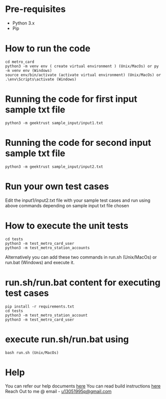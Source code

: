 # Pre-requisites
* Python 3.x
* Pip

# How to run the code

```
cd metro_card
python3 -m venv env ( create virtual environment ) (Unix/MacOs) or py -m venv env (Windows)
source env/bin/activate (activate virtual environment) (Unix/MacOs) or .\env\Scripts\activate (Windows)
```

 # Running the code for first input sample txt file
```
python3 -m geektrust sample_input/input1.txt
```

#  Running the code for second input sample txt file
```
python3 -m geektrust sample_input/input2.txt
```

#  Run your own test cases
Edit the input1/input2.txt file with your sample test cases 
and run using above commands depending on sample input txt file chosen


# How to execute the unit tests
```
cd tests
python3 -m test_metro_card_user 
python3 -m test_metro_station_accounts
```

Alternatively you can add these two commands in run.sh (Unix/MacOs) or run.bat (Windows) and execute it.

# run.sh/run.bat content for executing test cases
```
pip install -r requirements.txt
cd tests
python3 -m test_metro_station_account
python3 -m test_metro_card_user
```


# execute run.sh/run.bat using
```
bash run.sh (Unix/MacOs)
```


# Help

You can refer our help documents [here](https://help.geektrust.com)
You can read build instructions [here](https://github.com/geektrust/coding-problem-artefacts/tree/master/Python)
Reach Out to me @ email - u13051995p@gmail.com